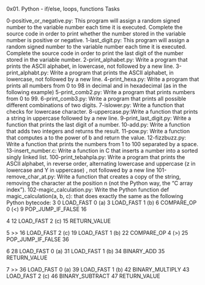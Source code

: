 0x01. Python - if/else, loops, functions Tasks

0-positive_or_negative.py: This program will assign a random signed number to the variable number each time it is executed. Complete the source code in order to print whether the number stored in the variable number is positive or negative.
1-last_digit.py: This program will assign a random signed number to the variable number each time it is executed. Complete the source code in order to print the last digit of the number stored in the variable number.
2-print_alphabet.py: Write a program that prints the ASCII alphabet, in lowercase, not followed by a new line.
3-print_alphabt.py: Write a program that prints the ASCII alphabet, in lowercase, not followed by a new line.
4-print_hexa.py: Write a program that prints all numbers from 0 to 98 in decimal and in hexadecimal (as in the following example)
5-print_comb2.py: Write a program that prints numbers from 0 to 99.
6-print_comb3.py: Write a program that prints all possible different combinations of two digits.
7-islower.py: Write a function that checks for lowercase character.
8-uppercase.py:Write a function that prints a string in uppercase followed by a new line.
9-print_last_digit.py: Write a function that prints the last digit of a number.
10-add.py: Write a function that adds two integers and returns the result.
11-pow.py: Write a function that computes a to the power of b and return the value.
12-fizzbuzz.py: Write a function that prints the numbers from 1 to 100 separated by a space.
13-insert_number.c: Write a function in C that inserts a number into a sorted singly linked list.
100-print_tebahpla.py: Write a program that prints the ASCII alphabet, in reverse order, alternating lowercase and uppercase (z in lowercase and Y in uppercase) , not followed by a new line
101-remove_char_at.py: Write a function that creates a copy of the string, removing the character at the position n (not the Python way, the “C array index”).
102-magic_calculation.py: Write the Python function def magic_calculation(a, b, c): that does exactly the same as the following Python bytecode:
										    3           0 LOAD_FAST                0 (a)
              3 LOAD_FAST                1 (b)
              6 COMPARE_OP               0 (<)
              9 POP_JUMP_IF_FALSE       16

  4          12 LOAD_FAST                2 (c)
             15 RETURN_VALUE

  5     >>   16 LOAD_FAST                2 (c)
             19 LOAD_FAST                1 (b)
             22 COMPARE_OP               4 (>)
             25 POP_JUMP_IF_FALSE       36

  6          28 LOAD_FAST                0 (a)
             31 LOAD_FAST                1 (b)
             34 BINARY_ADD
             35 RETURN_VALUE

  7     >>   36 LOAD_FAST                0 (a)
             39 LOAD_FAST                1 (b)
             42 BINARY_MULTIPLY
             43 LOAD_FAST                2 (c)
             46 BINARY_SUBTRACT
             47 RETURN_VALUE
